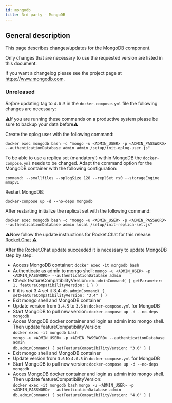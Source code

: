 ```yaml
---
id: mongodb
title: 3rd party - MongoDB
---
```


## General description

This page describes changes/updates for the MongoDB component.

Only changes that are necessary to use the requested version are listed in this document.

If you want a changelog please see the project page at https://www.mongodb.com.

### Unreleased

_Before_ updating tag to `4.0.5` in the `docker-compose.yml` file the following changes are necessary:

⚠️If you are running these commands on a productive system please be sure to backup your data before⚠️

Create the oplog user with the following command:

`docker exec mongodb bash -c "mongo -u <ADMIN_USER> -p <ADMIN_PASSWORD> --authenticationDatabase admin admin /setup/init-oplog-user.js"`

To be able to use a replica set (mandatory!) within MongoDB the `docker-compose.yml` needs to be changed. Adapt the command option for the MongoDB container with the following configuration:

`command: --smallfiles --oplogSize 128 --replSet rs0 --storageEngine mmapv1`

Restart MongoDB:

`docker-compose up -d --no-deps mongodb`

After restarting initialize the replicat set with the following command:

`docker exec mongodb bash -c "mongo -u <ADMIN_USER> -p <ADMIN_PASSWORD> --authenticationDatabase admin local /setup/init-replica-set.js"`

⚠️Now follow the update instructions for Rocket.Chat for this release: [Rocket.Chat](../releases/rocketchat.md) ⚠️

After the Rocket.Chat update succeeded it is necessary to update MongoDB step by step:

- Access MongoDB container: `docker exec -it mongodb bash`
- Authenticate as admin to mongo shell: `mongo -u <ADMIN_USER> -p <ADMIN_PASSWORD> --authenticationDatabase admin`
- Check featureCompatibilityVersion: `db.adminCommand( { getParameter: 1, featureCompatibilityVersion: 1 } )`
- If it is _not_ 3.4 set it 3.4: `db.adminCommand( { setFeatureCompatibilityVersion: "3.4" } )`
- Exit mongo shell and MongoDB container
- Update version from `3.4.5` to `3.6` in `docker-compose.yml` for MongoDB
- Start MongoDB to pull new version: `docker-compose up -d --no-deps mongodb`
- Acces MongoDB docker container and login as admin into mongo shell. Then update featureCompatibilityVersion:\
`docker exec -it mongodb bash`\
`mongo -u <ADMIN_USER> -p <ADMIN_PASSWORD> --authenticationDatabase admin`\
`db.adminCommand( { setFeatureCompatibilityVersion: "3.6" } )`
- Exit mongo shell and MongoDB container
- Update version from `3.6` to `4.0.5` in `docker-compose.yml` for MongoDB
- Start MongoDB to pull new version: `docker-compose up -d --no-deps mongodb`
- Acces MongoDB docker container and login as admin into mongo shell. Then update featureCompatibilityVersion:\
`docker exec -it mongodb bash`
`mongo -u <ADMIN_USER> -p <ADMIN_PASSWORD> --authenticationDatabase admin`\
`db.adminCommand( { setFeatureCompatibilityVersion: "4.0" } )`